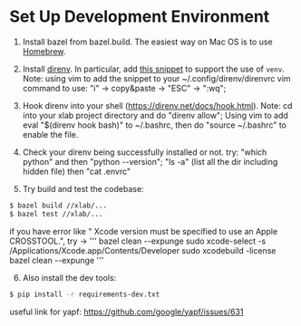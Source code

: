 # Set Up Development Environment

1. Install bazel from bazel.build. The easiest way on Mac OS is to use [Homebrew](https://docs.bazel.build/versions/master/install-os-x.html#install-on-mac-os-x-homebrew).

2. Install [direnv](https://direnv.net/). In particular, add [this snippet](https://github.com/direnv/direnv/wiki/Python#venv-stdlib-module) to support the use of `venv`.
   Note: using vim to add the snippet to your ~/.config/direnv/direnvrc
         vim command to use: "i" -> copy&paste -> "ESC" -> ":wq";

3. Hook direnv into your shell (https://direnv.net/docs/hook.html). 
   Note: cd into your xlab project directory and do "direnv allow";
         Using vim to add eval "$(direnv hook bash)" to ~/.bashrc, then do "source ~/.bashrc" to enable the file.

4. Check your direnv being successfully installed or not.
   try: "which python" and then "python --version";
        "ls -a" (list all the dir including hidden file) then "cat .envrc"


5. Try build and test the codebase:

```sh
$ bazel build //xlab/...
$ bazel test //xlab/...
```
  if you have error like " Xcode version must be specified to use an Apple CROSSTOOL.", 
try ->
'''
bazel clean --expunge 
sudo xcode-select -s /Applications/Xcode.app/Contents/Developer
sudo xcodebuild -license
bazel clean --expunge
'''

6. Also install the dev tools:

```sh
$ pip install -r requirements-dev.txt
```
useful link for yapf: https://github.com/google/yapf/issues/631
